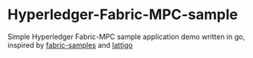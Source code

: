 # Hyperledger-Fabric-MPC-sample
Simple Hyperledger Fabric-MPC sample application demo written in go, inspired by [fabric-samples](https://github.com/hyperledger/fabric-samples) and [lattigo](https://github.com/tuneinsight/lattigo)
